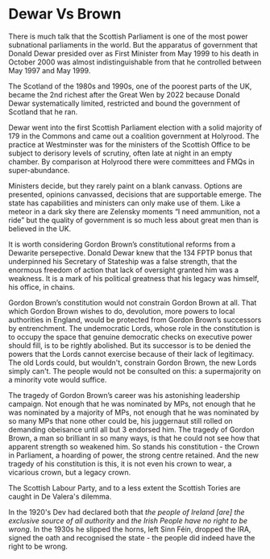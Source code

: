 # Dewar Vs Brown

There is much talk that the Scottish Parliament is one of the most power subnational parliaments in the world. But the apparatus of government that Donald Dewar presided over as First Minister from May 1999 to his death in October 2000 was almost indistinguishable from that he controlled between May 1997 and May 1999.

The Scotland of the 1980s and 1990s, one of the poorest parts of the UK, became the 2nd richest after the Great Wen by 2022 because Donald Dewar systematically limited, restricted and bound the government of Scotland that he ran.

Dewar went into the first Scottish Parliament election with a solid majority of 179 in the Commons and came out a coalition government at Holyrood. The practice at Westminster was for the ministers of the Scottish Office to be subject to derisory levels of scrutiny, often late at night in an empty chamber. By comparison at Holyrood there were committees and FMQs in super-abundance.

Ministers decide, but they rarely paint on a blank canvass. Options are presented, opinions canvassed, decisions that are supportable emerge. The state has capabilities and ministers can only make use of them. Like a meteor in a dark sky there are Zelensky moments “I need ammunition, not a ride” but the quality of government is so much less about great men than is believed in the UK.

It is worth considering Gordon Brown’s constitutional reforms from a Dewarite persepective. Donald Dewar knew that the 134 FPTP bonus that underpinned his Secretary of Stateship was a false strength, that the enormous freedom of action that lack of oversight granted him was a weakness. It is a mark of his political greatness that his legacy was himself, his office, in chains.

Gordon Brown’s constitution would not constrain Gordon Brown at all. That which Gordon Brown wishes to do, devolution, more powers to local authorities in England, would be protected from Gordon Brown’s successors by entrenchment. The undemocratic Lords, whose role in the constitution is to occupy the space that genuine democratic checks on executive power should fill, is to be rightly abolished. But its successor is to be denied the powers that the Lords cannot exercise because of their lack of legitimacy. The old Lords could, but wouldn't, constrain Gordon Brown, the new Lords simply can't. The people would not be consulted on this: a supermajority on a minority vote would suffice.

The tragedy of Gordon Brown’s career was his astonishing leadership campaign. Not enough that he was nominated by MPs, not enough that he was nominated by a majority of MPs, not enough that he was nominated by so many MPs that none other could be, his juggernaut still rolled on demanding obeisance until all but 3 endorsed him. The tragedy of Gordon Brown, a man so brilliant in so many ways, is that he could not see how that apparent strength so weakened him. So stands his constitution - the Crown in Parliament, a hoarding of power, the strong centre retained. And the new tragedy of his constitution is this, it is not even his crown to wear, a vicarious crown, but a legacy crown.

The Scottish Labour Party, and to a less extent the Scottish Tories are caught in De Valera's dilemma.

In the 1920's Dev had declared both that *the people of Ireland [are] the exclusive source of all authority* and *the Irish People have no right to be wrong*. In the 1930s he slipped the horns, left Sinn Féin, dropped the IRA, signed the oath and recognised the state - the people did indeed have the right to be wrong.